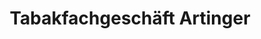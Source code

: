 ---
title: "Tabakfachgeschäft Artinger"
url: /gleisdorf/tabakfachgeschaeft-artinger/
shop: Kiosk
---